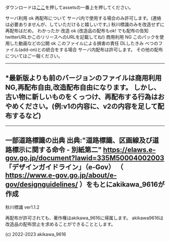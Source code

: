 ダウンロードは[ここ](https://github.com/akikawaken/akikawahyousiki/releases/tag/v1.1.2 "ahaha")を押してassetsの一番上を押してください。

サーバ利用 ok
再配布について
	サーバ内で使用する場合のみ許可します。(連絡は必要ありませんが、していただけると嬉しいです。)
	秋川標識のみを改造せずに再配布はだめ。 わかったか
改造 ok (改造品の配布もok! でも配布の告知twitterURLかこのリリースへのURLを記載してね!)
商用利用 NG
このパックを使用した動画などの公開 ok
このファイルによる損害の責任 DLしたきみ
べつのファイル(add-on)との統合をする場合
	サーバ内配布は許可します。
	その他の配布についてはご一報ください。

------------
*最新版よりも前のバージョンのファイルは商用利用NG,再配布自由,改造配布自由になります。
しかし、古い物に新しいものをくっつけ、再配布する行為はおやめください。(例:v1の内容に、v2の内容を足して配布するなど)
------------

----------------------------------------------
一部道路標識の出典
出典:"道路標識、区画線及び道路標示に関する命令 - 別紙第二" https://elaws.e-gov.go.jp/document?lawid=335M50004002003
「デザインガイドライン」（e-Gov） （ https://www.e-gov.go.jp/about/e-gov/designguidelines/ ）をもとにakikawa_9616が作成
----------------------------------------------

秋川標識 ver1.1.2

再配布が許可されても、著作権はakikawa_9616に帰属します。
akikawa9616は改造品の配布禁止を求めることができることとします。

(c) 2022-2023 akikawa_9616